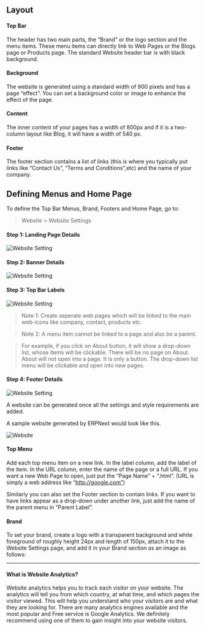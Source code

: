 ## Layout

#### Top Bar

The header has two main parts, the “Brand” or the logo section and the menu
items. These menu items can directly link to Web Pages or the Blogs page or
Products page. The standard Website header bar is with black background.

#### Background

The website is generated using a standard width of 900 pixels and has a page
“effect”. You can set a background color or image to enhance the effect of the
page.

#### Content

The inner content of your pages has a width of 800px and if it is a two-column
layout like Blog, it will have a width of 540 px.

#### Footer

The footer section contains a list of links (this is where you typically put
links like “Contact Us”, “Terms and Conditions”,etc) and the name of your
company.

## Defining Menus and Home Page

To define the Top Bar Menus, Brand, Footers and Home Page, go to:

> Website > Website Settings

#### Step 1: Landing Page Details

![Website Setting](assets/frappe_io/images/erpnext/website-settings.png)

  
#### Step 2: Banner Details

![Website Setting](assets/frappe_io/images/erpnext/website-settings-1.png)

  
#### Step 3: Top Bar Labels

![Website Setting](assets/frappe_io/images/erpnext/website-settings-2.png)

> Note 1: Create seperate web pages which will be linked to the main web-icons
like company, contact, products etc.


> Note 2: A menu item cannot be linked to a page and also be a parent.


> For example, if you click on About button, it will show a drop-down list,
whose items will be clickable. There will be no page on About. About will not
open into a page. It is only a button. The drop-down list menu will be
clickable and open into new pages.


#### Step 4: Footer Details  

![Website Setting](assets/frappe_io/images/erpnext/website-settings-3.png)

A website can be generated once all the settings and style requirements are
added.

A sample website generated by ERPNext would look like this.

![Website](assets/frappe_io/images/erpnext/website-settings-4.png)

  
#### Top Menu

Add each top menu item on a new link. In the label column, add the label of
the item. In the URL column, enter the name of the page or a full URL. If you
want a new Web Page to open, just put the “Page Name” + “.html”. (URL is
simply a web address like “http://google.com”)

Similarly you can also set the Footer section to contain links. If you want to
have links appear as a drop-down under another link, just add the name of the
parent menu in “Parent Label”.

#### Brand

To set your brand, create a logo with a transparent background and white
foreground of roughly height 24px and length of 150px, attach it to the
Website Settings page, and add it in your Brand section as an image as
follows:

* * *

#### What is Website Analytics?

Website analytics helps you to track each visitor on your website. The
analytics will tell you from which country, at what time, and which pages the
visitor viewed. This will help you understand who your visitors are and what
they are looking for. There are many analytics engines available and the most
popular and Free service is Google Analytics. We definitely recommend using
one of them to gain insight into your website visitors.

